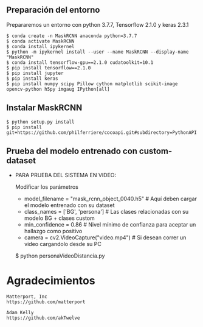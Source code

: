 ## Preparación del entorno

Prepararemos un entorno con python 3.7.7, Tensorflow 2.1.0 y keras 2.3.1

    $ conda create -n MaskRCNN anaconda python=3.7.7
    $ conda activate MaskRCNN
    $ conda install ipykernel
    $ python -m ipykernel install --user --name MaskRCNN --display-name "MaskRCNN"
    $ conda install tensorflow-gpu==2.1.0 cudatoolkit=10.1
    $ pip install tensorflow==2.1.0
    $ pip install jupyter
    $ pip install keras
    $ pip install numpy scipy Pillow cython matplotlib scikit-image opencv-python h5py imgaug IPython[all]
    
## Instalar MaskRCNN

    $ python setup.py install
    $ pip install git+https://github.com/philferriere/cocoapi.git#subdirectory=PythonAPI

## Prueba del modelo entrenado con custom-dataset
        
-   PARA PRUEBA DEL SISTEMA EN VIDEO:

    Modificar los parámetros 
    
    -   model_filename = "mask_rcnn_object_0040.h5" # Aquí deben cargar el modelo entrenado con su dataset
    -   class_names = ['BG', 'persona'] # Las clases relacionadas con su modelo BG + clases custom
    -   min_confidence = 0.86 # Nivel mínimo de confianza para aceptar un hallazgo como positivo
    -   camera = cv2.VideoCapture("video.mp4") # Si desean correr un video cargandolo desde su PC
    
    $ python personaVideoDistancia.py
     
# Agradecimientos

    Matterport, Inc
    https://github.com/matterport

    Adam Kelly
    https://github.com/akTwelve

